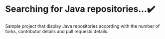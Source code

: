 # Searching for Java repositories...:heavy_check_mark:

Sample project that display Java repositories according with the number of forks, contributor details and pull requests details.
